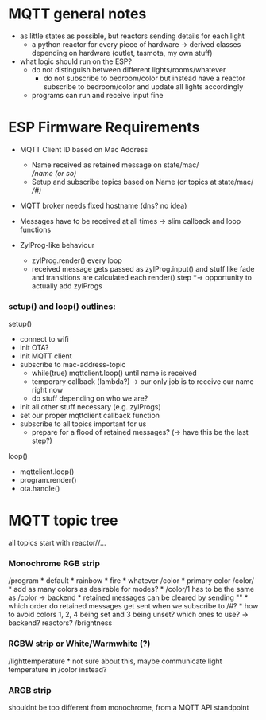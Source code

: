 # MQTT general notes
* as little states as possible, but reactors sending details for each light
	* a python reactor for every piece of hardware -> derived classes depending on hardware (outlet, tasmota, my own stuff)
* what logic should run on the ESP?
	* do not distinguish between different lights/rooms/whatever
		* do not subscribe to bedroom/color but instead have a reactor subscribe to bedroom/color and update all lights accordingly
	* programs can run and receive input fine


# ESP Firmware Requirements

* MQTT Client ID based on Mac Address
	* Name received as retained message on state/mac/<address>/name (or so)
	* Setup and subscribe topics based on Name (or topics at state/mac/<address>/#)

* MQTT broker needs fixed hostname (dns? no idea)
* Messages have to be received at all times -> slim callback and loop functions
* ZylProg-like behaviour
	* zylProg.render() every loop
	* received message gets passed as zylProg.input() and stuff like fade and transitions are calculated each render() step
	*-> opportunity to actually add zylProgs

### setup() and loop() outlines:
setup()
* connect to wifi
* init OTA?
* init MQTT client
* subscribe to mac-address-topic
	* while(true) mqttclient.loop() until name is received
	* temporary callback (lambda?) -> our only job is to receive our name right now
	* do stuff depending on who we are?
* init all other stuff necessary (e.g. zylProgs)
* set our proper mqttclient callback function
* subscribe to all topics important for us
	* prepare for a flood of retained messages? (-> have this be the last step?)

loop()
* mqttclient.loop()
* program.render()
* ota.handle()

# MQTT topic tree
all topics start with reactor/<name>/...

### Monochrome RGB strip
/program
	* default
	* rainbow
	* fire
	* whatever
/color
	* primary color
/color/<number>
	* add as many colors as desirable for modes?
	* /color/1 has to be the same as /color -> backend
	* retained messages can be cleared by sending "" 
		* which order do retained messages get sent when we subscribe to <name>/#?
		* how to avoid colors 1, 2, 4 being set and 3 being unset? which ones to use? -> backend? reactors?
/brightness

### RGBW strip or White/Warmwhite (?)
/lighttemperature
	* not sure about this, maybe communicate light temperature in /color instead?

### ARGB strip
shouldnt be too different from monochrome, from a MQTT API standpoint

